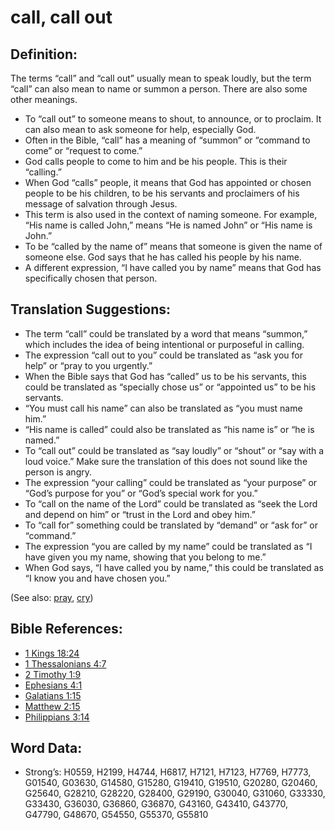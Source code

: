 # call, call out

## Definition:

The terms “call” and “call out” usually mean to speak loudly, but the term “call” can also mean to name or summon a person. There are also some other meanings.

* To “call out” to someone means to shout, to announce, or to proclaim. It can also mean to ask someone for help, especially God.
* Often in the Bible, “call” has a meaning of “summon” or “command to come” or “request to come.”
* God calls people to come to him and be his people. This is their “calling.”
* When God “calls” people, it means that God has appointed or chosen people to be his children, to be his servants and proclaimers of his message of salvation through Jesus.
* This term is also used in the context of naming someone. For example, “His name is called John,” means “He is named John” or “His name is John.”
* To be “called by the name of” means that someone is given the name of someone else. God says that he has called his people by his name.
* A different expression, “I have called you by name” means that God has specifically chosen that person.

## Translation Suggestions:

* The term “call” could be translated by a word that means “summon,” which includes the idea of being intentional or purposeful in calling.
* The expression “call out to you” could be translated as “ask you for help” or “pray to you urgently.”
* When the Bible says that God has “called” us to be his servants, this could be translated as “specially chose us” or “appointed us” to be his servants.
* “You must call his name” can also be translated as “you must name him.”
* “His name is called” could also be translated as “his name is” or “he is named.”
* To “call out” could be translated as “say loudly” or “shout” or “say with a loud voice.” Make sure the translation of this does not sound like the person is angry.
* The expression “your calling” could be translated as “your purpose” or “God’s purpose for you” or “God’s special work for you.”
* To “call on the name of the Lord” could be translated as “seek the Lord and depend on him” or “trust in the Lord and obey him.”
* To “call for” something could be translated by “demand” or “ask for” or “command.”
* The expression “you are called by my name” could be translated as “I have given you my name, showing that you belong to me.”
* When God says, “I have called you by name,” this could be translated as “I know you and have chosen you.”

(See also: [pray](../kt/pray.md), [cry](../other/cry.md))

## Bible References:

* [1 Kings 18:24](rc://en/tn/help/1ki/18/24)
* [1 Thessalonians 4:7](rc://en/tn/help/1th/04/07)
* [2 Timothy 1:9](rc://en/tn/help/2ti/01/09)
* [Ephesians 4:1](rc://en/tn/help/eph/04/01)
* [Galatians 1:15](rc://en/tn/help/gal/01/15)
* [Matthew 2:15](rc://en/tn/help/mat/02/15)
* [Philippians 3:14](rc://en/tn/help/php/03/14)

## Word Data:

* Strong’s: H0559, H2199, H4744, H6817, H7121, H7123, H7769, H7773, G01540, G03630, G14580, G15280, G19410, G19510, G20280, G20460, G25640, G28210, G28220, G28400, G29190, G30040, G31060, G33330, G33430, G36030, G36860, G36870, G43160, G43410, G43770, G47790, G48670, G54550, G55370, G55810
